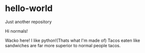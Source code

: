 # hello-world
Just another repository

Hi normals!

Wacko here! I like python!(Thats what I'm made of)
Tacos eaten like sandwiches are far more superior to normal people tacos. 
